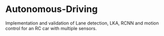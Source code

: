 # Autonomous-Driving
Implementation and validation of Lane detection, LKA, RCNN and motion control for an RC car with multiple sensors.
